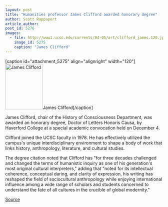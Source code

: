```yaml
---
layout: post
title: "Humanities professor James Clifford awarded honorary degree"
author: Scott Rappaport
article_author: 
post_id: 5276
images:
  - file: http://www1.ucsc.edu/currents/04-05/art/clifford_james.120.jpg
    image_id: 5275
    caption: "James Clifford"
---
```


[caption id="attachment_5275" align="alignright" width="120"]<a href="http://dev-ucsc-news.pantheonsite.io/wp-content/uploads/2005/01/clifford_james.120.jpg"><img class="size-full wp-image-5275" src="http://dev-ucsc-news.pantheonsite.io/wp-content/uploads/2005/01/clifford_james.120.jpg" alt="James Clifford" width="120" height="145" /></a>James Clifford[/caption]
<a name="content" id="content"></a>
<p>
  James Clifford, chair of the History of Consciousness Department, was awarded an honorary degree, Doctor of Letters Honoris Causa, by Haverford College at a special academic convocation held on December 4.
</p>
<p>
  Clifford joined the UCSC faculty in 1978. He has effectively utilized the campus's unique interdisciplinary environment to shape a body of work that links history, anthropology, literature, and cultural studies.
</p>
<p>
  The degree citation noted that Clifford has "for three decades challenged and changed the terms of humanistic inquiry as one of his generation's most original cultural interpreters," adding that "noted for its intellectual coherence, conceptual daring, and clarity of expression, his writing has reshaped the field of sociocultural anthropology while enjoying international influence among a wide range of scholars and students concerned to understand the fate of all cultures in the crucible of global modernity."
</p>
<p><a href="http://www1.ucsc.edu/currents/04-05/01-03/awards-clifford.asp" title="Permalink to awards-clifford">Source</a></p>
